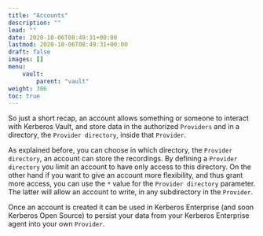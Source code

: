 ```yaml
---
title: "Accounts"
description: ""
lead: ""
date: 2020-10-06T08:49:31+00:00
lastmod: 2020-10-06T08:49:31+00:00
draft: false
images: []
menu:
    vault:
        parent: "vault"
weight: 306
toc: true
---
```


So just a short recap, an account allows something or someone to interact with Kerberos Vault, and store data in the authorized `Providers` and in a directory, the `Provider directory`, inside that `Provider`.

As explained before, you can choose in which directory, the `Provider directory`, an account can store the recordings. By defining a  `Provider directory` you limit an account to have only access to this directory. On the other hand if you want to give an account more flexibility, and thus grant more access, you can use the `*` value for the `Provider directory` parameter. The latter will allow an account to write, in any subdirectory in the `Provider`.

Once an account is created it can be used in Kerberos Enterprise (and soon Kerberos Open Source) to persist your data from your Kerberos Enterprise agent into your own `Provider`.
